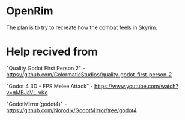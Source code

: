 # OpenRim
The plan is to try to recreate how the combat feels in Skyrim.

# Help recived from

"Quality Godot First Person 2" - https://github.com/ColormaticStudios/quality-godot-first-person-2

"Godot 4 3D - FPS Melee Attack" - https://www.youtube.com/watch?v=qMBJaVL-vKc

"GodotMirror(godot4)" - https://github.com/Norodix/GodotMirror/tree/godot4
